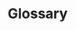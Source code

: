 ---
layout: articles
title: Glossary
excerpt_type: text
permalink: /glossary/index.html
articles:
  data_source: site.glossary
  type: item
sidebar:
  nav: glossary
---
